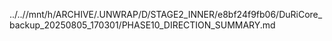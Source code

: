 ../..//mnt/h/ARCHIVE/.UNWRAP/D/STAGE2_INNER/e8bf24f9fb06/DuRiCore_backup_20250805_170301/PHASE10_DIRECTION_SUMMARY.md
